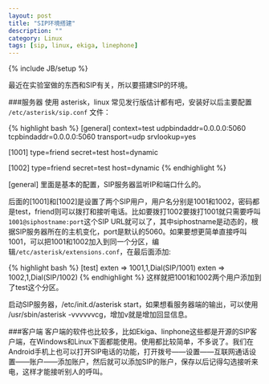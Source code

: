 ```yaml
---
layout: post
title: "SIP环境搭建"
description: ""
category: Linux
tags: [sip, linux, ekiga, linephone]
---
```

{% include JB/setup %}

最近在实验室做的东西和SIP有关，所以要搭建SIP的环境。 

###服务器
使用 asterisk，linux 常见发行版估计都有吧，安装好以后主要配置 `/etc/asterisk/sip.conf` 文件：

{% highlight bash %}
[general]
context=test
udpbindaddr=0.0.0.0:5060
tcpbindaddr=0.0.0.0:5060
transport=udp
srvlookup=yes

[1001]
type=friend
secret=test
host=dynamic

[1002]
type=friend
secret=test
host=dynamic
{% endhighlight %}

\[general\] 里面是基本的配置，SIP服务器监听IP和端口什么的。

后面的\[1001\]和\[1002\]是设置了两个SIP用户，用户名分别是1001和1002，密码都是test，friend则可以拨打和接听电话。比如要拨打1002要拨打1001就只需要呼叫`1001@siphostname:port`这个SIP URL就可以了，其中siphostname是动态的，根据SIP服务器所在的主机变化，port是默认的5060。如果要想更简单直接呼叫1001，可以把1001和1002加入到同一个分区，编辑`/etc/asterisk/extensions.conf`，在最后面添加:

{% highlight bash %}
[test]
exten => 1001,1,Dial(SIP/1001)
exten => 1002,1,Dial(SIP/1002)
{% endhighlight %}
这样就把1001和1002两个用户添加到了test这个分区。

启动SIP服务器，/etc/init.d/asterisk start，如果想看服务器端的输出，可以使用 /usr/sbin/asterisk -vvvvvvcg，增加v就是增加回显信息。

###客户端
客户端的软件也比较多，比如Ekiga、linphone这些都是开源的SIP客户端，在Windows和Linux下面都能使用。使用都比较简单，不多说了。我们在Android手机上也可以打开SIP电话的功能，打开拨号——设置——互联网通话设置——账户——添加账户，然后就可以添加SIP的账户，保存以后记得勾选接听来电，这样才能接听别人的呼叫。

